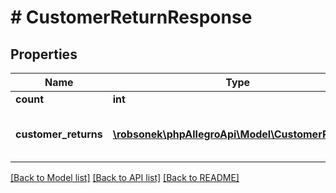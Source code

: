 # # CustomerReturnResponse

## Properties

Name | Type | Description | Notes
------------ | ------------- | ------------- | -------------
**count** | **int** |  |
**customer_returns** | [**\robsonek\phpAllegroApi\Model\CustomerReturn[]**](CustomerReturn.md) | List of matching customer returns. |

[[Back to Model list]](../../README.md#models) [[Back to API list]](../../README.md#endpoints) [[Back to README]](../../README.md)

